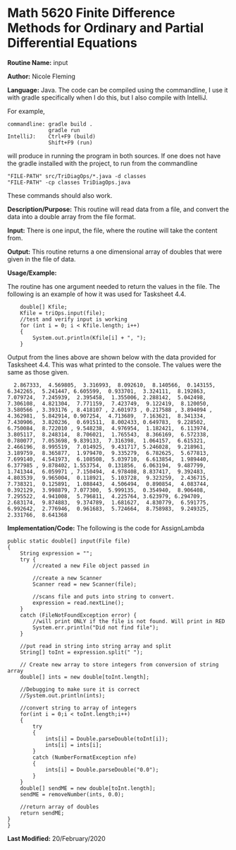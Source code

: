 # Math 5620 Finite Difference Methods for Ordinary and Partial Differential Equations


**Routine Name:**           input

**Author:**                 Nicole Fleming

**Language:**              Java. The code can be compiled using the commandline, I use it with gradle specifically when I do this, but I also compile with IntelliJ.

For example,

    commandline: gradle build .
                 gradle run
    IntelliJ:    Ctrl+F9 (build)
                 Shift+F9 (run)

will produce in running the program in both sources. If one does not have the gradle installed with the project, to run from the commandline

    "FILE-PATH" src/TriDiagOps/*.java -d classes
    "FILE-PATH" -cp classes TriDiagOps.java
    
These commands should also work.

**Description/Purpose:** This routine will read data from a file, and convert the data into a double array from the file format.

**Input:** There is one input, the file, where the routine will take the content from.

**Output:** This routine returns a one dimensional array of doubles that were given in the file of data. 

**Usage/Example:**

The routine has one argument needed to return the values in the file. The following is an example of how it was used for Tasksheet 4.4. 

        double[] Kfile;
        Kfile = triOps.input(file);
        //test and verify input is working
        for (int i = 0; i < Kfile.length; i++)
        {
            System.out.println(Kfile[i] + ", ");
        }

Output from the lines above are shown below with the data provided for Tasksheet 4.4. This was what printed to the console. The values were the same as those given.

      2.867333,  4.569805,  3.316993,  8.092610,  8.140566,  0.143155,  6.342265,  5.241447, 6.605599,  0.933701,  3.324111,  8.192863,  7.079724,  7.245939,  2.395458,  1.355006, 2.288142,  5.042498,  7.306108,  4.821304,  7.771159,  7.423749,  9.122419,  8.120050, 3.580566 , 3.393176 , 8.418107 , 2.601973 , 0.217588 , 3.894094 , 4.362981,  5.842914, 0.907254,  4.713689,  7.163621,  8.341334,  7.430906,  3.820236,  0.691511,  8.002433, 0.649783,  9.228502,  6.750084,  8.722010 , 9.548238,  4.976954,  1.182421,  6.113974, 3.805117,  8.248314,  8.706021,  1.765543,  8.366169,  6.572338,  0.780077,  7.053698, 9.839133,  7.316398,  1.064157,  6.615321,  2.466196,  8.995519,  7.014925,  9.431717, 5.246028,  9.218961,  3.189759,  8.365877,  1.979470,  9.335279,  6.782625,  5.677813, 7.699140,  4.541973,  6.108508,  5.039710,  6.613854,  1.989440,  6.377985 , 9.878402, 1.553754,  0.131856,  6.063194,  9.487799,  1.741344,  6.059971 , 7.150494,  4.978408, 8.837417,  9.392483,  4.803539,  9.965004,  0.118921,  5.103728,  9.323259,  2.436715, 7.738321,  0.125891,  1.088443,  4.506494,  0.890854,  4.083744,  0.392129,  3.998879, 7.077300,  5.999135,  0.354940,  8.906408, 7.295522,  4.941008,  5.796811,  4.225764, 3.623979, 6.294709,  2.683174,  9.874883,  9.374789,  1.681627,  4.830779,  6.591775, 6.992642,  2.776946,  0.961683,  5.724664,  8.758983,  9.249325,  2.331766,  8.641368
       
       

**Implementation/Code:** The following is the code for AssignLambda

    public static double[] input(File file)
    {
        String expression = "";
        try {
            //created a new File object passed in

            //create a new Scanner
            Scanner read = new Scanner(file);

            //scans file and puts into string to convert.
            expression = read.nextLine();
        }
        catch (FileNotFoundException error) {
            //will print ONLY if the file is not found. Will print in RED
            System.err.println("Did not find file");
        }

        //put read in string into string array and split
        String[] toInt = expression.split(" ");

        // Create new array to store integers from conversion of string array
        double[] ints = new double[toInt.length];

        //Debugging to make sure it is correct
        //System.out.println(ints);

        //convert string to array of integers
        for(int i = 0;i < toInt.length;i++)
        {
            try
            {
                ints[i] = Double.parseDouble(toInt[i]);
                ints[i] = ints[i];
            }
            catch (NumberFormatException nfe)
            {
                ints[i] = Double.parseDouble("0.0");
            }
        }
        double[] sendME = new double[toInt.length];
        sendME = removeNumber(ints, 0.0);

        //return array of doubles
        return sendME;
    }
    }

**Last Modified:** 20/February/2020
